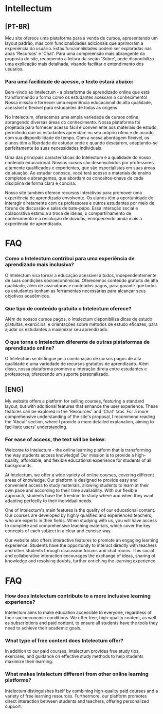# Intellectum
## [PT-BR]

Meu site oferece uma plataforma para a venda de cursos, apresentando um layout padrão, mas com funcionalidades adicionais que aprimoram a experiência do usuário. Estas funcionalidades podem ser exploradas nas abas 'Recursos' e 'Chat'. Para uma compreensão mais abrangente da proposta do site, recomendo a leitura da seção 'Sobre', onde disponibilizo uma explicação mais detalhada, visando facilitar o entendimento dos usuários.

### Para uma facilidade de acesso, o texto estará abaixo:


Bem-vindo ao Intelectum - a plataforma de aprendizado online que está transformando a forma como os estudantes acessam o conhecimento! Nossa missão é fornecer uma experiência educacional de alta qualidade, acessível e flexível para estudantes de todas as origens.

No Intelectum, oferecemos uma ampla variedade de cursos online, abrangendo diversas áreas do conhecimento. Nossa plataforma foi projetada para fornecer acesso fácil e conveniente aos materiais de estudo, permitindo que os estudantes aprendam no seu próprio ritmo e de acordo com sua disponibilidade de tempo. Com a nossa abordagem flexível, os alunos têm a liberdade de estudar onde e quando desejarem, adaptando-se perfeitamente às suas necessidades individuais.

Uma das principais características do Intelectum é a qualidade do nosso conteúdo educacional. Nossos cursos são desenvolvidos por professores altamente qualificados e experientes, que são especialistas em suas áreas de atuação. Ao estudar conosco, você terá acesso a materiais de ensino completos e abrangentes, que abordam os conceitos-chave de cada disciplina de forma clara e concisa.

Nosso site também oferece recursos interativos para promover uma experiência de aprendizado envolvente. Os alunos têm a oportunidade de interagir diretamente com os professores e outros estudantes por meio de fóruns de discussão e salas de bate-papo. Essa interação social e colaborativa estimula a troca de ideias, o compartilhamento de conhecimento e a resolução de dúvidas, enriquecendo ainda mais a experiência de aprendizado.

# FAQ

### Como o Intelectum contribui para uma experiência de aprendizado mais inclusiva?
O Intelectum visa tornar a educação acessível a todos, independentemente de suas condições socioeconômicas. Oferecemos conteúdo gratuito de alta qualidade, além de assinaturas e conteúdos pagos, para garantir que todos os estudantes tenham as ferramentas necessárias para alcançar seus objetivos acadêmicos.

### Que tipo de conteúdo gratuito o Intelectum oferece?
Além de nossos cursos pagos, o Intelectum disponibiliza dicas de estudo gratuitas, exercícios, e orientações sobre métodos de estudo eficazes, para ajudar os estudantes a maximizar seu aprendizado.

### O que torna o Intelectum diferente de outras plataformas de aprendizado online?
O Intelectum se distingue pela combinação de cursos pagos de alta qualidade e uma variedade de recursos gratuitos de aprendizado. Além disso, nossa plataforma promove a interação direta entre estudantes e professores, oferecendo um suporte personalizado.

## [ENG]

My website offers a platform for selling courses, featuring a standard layout, but with additional features that enhance the user experience. These features can be explored in the 'Resources' and 'Chat' tabs. For a more comprehensive understanding of the site's proposal, I recommend reading the 'About' section, where I provide a more detailed explanation, aiming to facilitate users' understanding.

### For ease of access, the text will be below:


Welcome to Intelectum - the online learning platform that is transforming the way students access knowledge! Our mission is to provide a high-quality, affordable, and flexible educational experience for students of all backgrounds.

At Intelectum, we offer a wide variety of online courses, covering different areas of knowledge. Our platform is designed to provide easy and convenient access to study materials, allowing students to learn at their own pace and according to their time availability. With our flexible approach, students have the freedom to study where and when they want, adapting perfectly to their individual needs.

One of Intelectum's main features is the quality of our educational content. Our courses are developed by highly qualified and experienced teachers, who are experts in their fields. When studying with us, you will have access to complete and comprehensive teaching materials, which cover the key concepts of each subject in a clear and concise way.

Our website also offers interactive features to promote an engaging learning experience. Students have the opportunity to interact directly with teachers and other students through discussion forums and chat rooms. This social and collaborative interaction encourages the exchange of ideas, sharing of knowledge and resolving doubts, further enriching the learning experience.

# FAQ

### How does Intelectum contribute to a more inclusive learning experience?
Intelectum aims to make education accessible to everyone, regardless of their socioeconomic conditions. We offer free, high-quality content, as well as subscriptions and paid content, to ensure all students have the tools they need to achieve their academic goals.

### What type of free content does Intelectum offer?
In addition to our paid courses, Intelectum provides free study tips, exercises, and guidance on effective study methods to help students maximize their learning.

### What makes Intelectum different from other online learning platforms?
Intelectum distinguishes itself by combining high-quality paid courses and a variety of free learning resources. Furthermore, our platform promotes direct interaction between students and teachers, offering personalized support.
